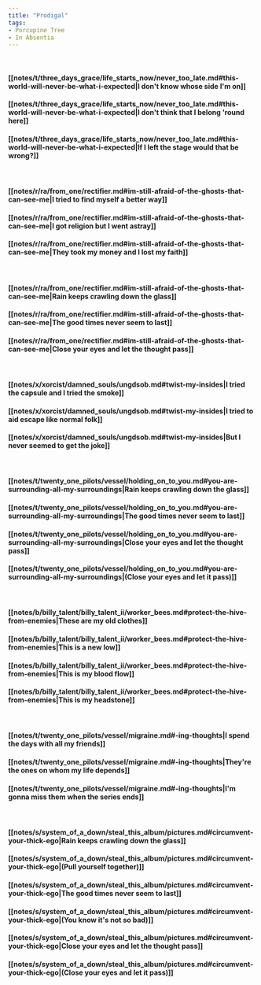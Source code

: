 ```yaml
---
title: "Prodigal"
tags:
- Porcupine Tree
- In Absentia
---
```

&nbsp;
#### [[notes/t/three_days_grace/life_starts_now/never_too_late.md#this-world-will-never-be-what-i-expected|I don't know whose side I'm on]]
#### [[notes/t/three_days_grace/life_starts_now/never_too_late.md#this-world-will-never-be-what-i-expected|I don't think that I belong 'round here]]
#### [[notes/t/three_days_grace/life_starts_now/never_too_late.md#this-world-will-never-be-what-i-expected|If I left the stage would that be wrong?]]
&nbsp;
#### [[notes/r/ra/from_one/rectifier.md#im-still-afraid-of-the-ghosts-that-can-see-me|I tried to find myself a better way]]
#### [[notes/r/ra/from_one/rectifier.md#im-still-afraid-of-the-ghosts-that-can-see-me|I got religion but I went astray]]
#### [[notes/r/ra/from_one/rectifier.md#im-still-afraid-of-the-ghosts-that-can-see-me|They took my money and I lost my faith]]
&nbsp;
#### [[notes/r/ra/from_one/rectifier.md#im-still-afraid-of-the-ghosts-that-can-see-me|Rain keeps crawling down the glass]]
#### [[notes/r/ra/from_one/rectifier.md#im-still-afraid-of-the-ghosts-that-can-see-me|The good times never seem to last]]
#### [[notes/r/ra/from_one/rectifier.md#im-still-afraid-of-the-ghosts-that-can-see-me|Close your eyes and let the thought pass]]
&nbsp;
#### [[notes/x/xorcist/damned_souls/ungdsob.md#twist-my-insides|I tried the capsule and I tried the smoke]]
#### [[notes/x/xorcist/damned_souls/ungdsob.md#twist-my-insides|I tried to aid escape like normal folk]]
#### [[notes/x/xorcist/damned_souls/ungdsob.md#twist-my-insides|But I never seemed to get the joke]]
&nbsp;
#### [[notes/t/twenty_one_pilots/vessel/holding_on_to_you.md#you-are-surrounding-all-my-surroundings|Rain keeps crawling down the glass]]
#### [[notes/t/twenty_one_pilots/vessel/holding_on_to_you.md#you-are-surrounding-all-my-surroundings|The good times never seem to last]]
#### [[notes/t/twenty_one_pilots/vessel/holding_on_to_you.md#you-are-surrounding-all-my-surroundings|Close your eyes and let the thought pass]]
#### [[notes/t/twenty_one_pilots/vessel/holding_on_to_you.md#you-are-surrounding-all-my-surroundings|(Close your eyes and let it pass)]]
&nbsp;
#### [[notes/b/billy_talent/billy_talent_ii/worker_bees.md#protect-the-hive-from-enemies|These are my old clothes]]
#### [[notes/b/billy_talent/billy_talent_ii/worker_bees.md#protect-the-hive-from-enemies|This is a new low]]
#### [[notes/b/billy_talent/billy_talent_ii/worker_bees.md#protect-the-hive-from-enemies|This is my blood flow]]
#### [[notes/b/billy_talent/billy_talent_ii/worker_bees.md#protect-the-hive-from-enemies|This is my headstone]]
&nbsp;
#### [[notes/t/twenty_one_pilots/vessel/migraine.md#-ing-thoughts|I spend the days with all my friends]]
#### [[notes/t/twenty_one_pilots/vessel/migraine.md#-ing-thoughts|They're the ones on whom my life depends]]
#### [[notes/t/twenty_one_pilots/vessel/migraine.md#-ing-thoughts|I'm gonna miss them when the series ends]]
&nbsp;
#### [[notes/s/system_of_a_down/steal_this_album/pictures.md#circumvent-your-thick-ego|Rain keeps crawling down the glass]]
#### [[notes/s/system_of_a_down/steal_this_album/pictures.md#circumvent-your-thick-ego|(Pull yourself together)]]
#### [[notes/s/system_of_a_down/steal_this_album/pictures.md#circumvent-your-thick-ego|The good times never seem to last]]
#### [[notes/s/system_of_a_down/steal_this_album/pictures.md#circumvent-your-thick-ego|(You know it's not so bad)]]
#### [[notes/s/system_of_a_down/steal_this_album/pictures.md#circumvent-your-thick-ego|Close your eyes and let the thought pass]]
#### [[notes/s/system_of_a_down/steal_this_album/pictures.md#circumvent-your-thick-ego|(Close your eyes and let it pass)]]
